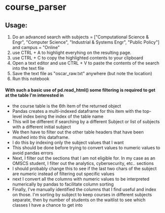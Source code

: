 # course_parser
## Usage: 
1. Do an advanced search with subjects = ["Computational Science & Engr", "Computer Science", "Industrial & Systems Engr", "Public Policy"] and campus = "Online"
1. use CTRL + A to highlight everyhing on the resulting page.
1. use CTRL + C to copy the highlighted contents to your clipboard
1. Open a text editor and use CTRL + V to paste the contents of the search into the text file
1. Save the text file as "oscar_raw.txt" anywhere (but note the location)
1. Run this notebook

#### With such a basic use of pd.read_html() some filtering is required to get at the table I'm interested in
- the course table is the 6th item of the returned object
- Pandas creates a multi-indexed dataframe for this item with the top-level index being the index of the table name
 - This will be different if searching by a different Subject or list of subjects with a different initial subject
- We then have to filter out the other table headers that have been mushed into this dataframe. 
 - I do this by indexing only the subject values that I want
 - This should be done before trying to convert values to numeric values to avoid pandas errors
- Next, I filter out the sections that I am not eligible for. In my case as an OMSCS student, I filter out the analytics, cybersecurity, etc.. sections
 - I should probably change this to see if the last two chars of the subject are numeric instead of filtering out specific values
- next I convert all the columns with numeric values to be interpreted numerically by pandas to facilitate column sorting
- Finally, I've manually identified the columns that I find useful and index on those. I'm sorting by subject to keep courses in different subjects separate, then by number of students on the waitlist to see which classes I have a chance to get into
